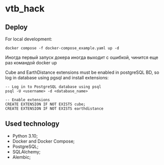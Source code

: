 # vtb_hack

## Deploy

For local development:

```
docker compose -f docker-compose_example.yaml up -d
```

Иногда первый запуск докера иногда выходит с ошибкой, чинится еще раз командой docker up

Cube and EarthDistance extensions must be enabled in postgreSQL BD, so log in database using pgsql and install
extensions:

```
-- Log in to PostgreSQL database using psql
psql -U <username> -d <database_name>

-- Enable extensions
CREATE EXTENSION IF NOT EXISTS cube;
CREATE EXTENSION IF NOT EXISTS earthdistance
```

## Used technology

* Python 3.10;
* Docker and Docker Compose;
* PostgreSQL;
* SQLAlchemy;
* Alembic;
